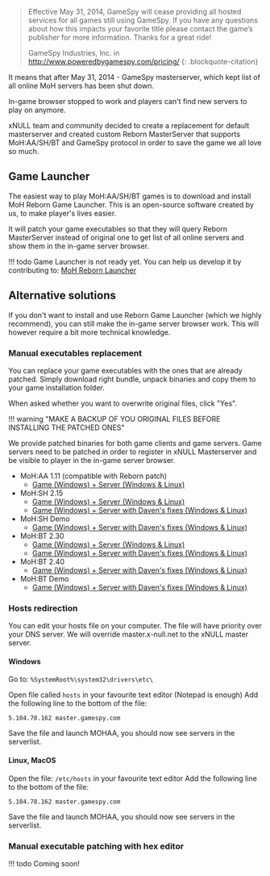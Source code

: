 > Effective May 31, 2014, 
> GameSpy will cease providing all hosted services for all games still using GameSpy.
> If you have any questions about how this impacts your favorite title please contact 
> the game’s publisher for more information. Thanks for a great ride!
>
> GameSpy Industries, Inc. in http://www.poweredbygamespy.com/pricing/
> {: .blockquote-citation}

It means that after May 31, 2014 - GameSpy masterserver, 
which kept list of all online MoH servers has been shut down. 

In-game browser stopped to work and players can't find new servers to play on anymore.

xNULL team and community decided to create a replacement for default masterserver and 
created custom Reborn MasterServer that supports MoH:AA/SH/BT and GameSpy protocol
in order to save the game we all love so much.

## Game Launcher

The easiest way to play MoH:AA/SH/BT games is to download and install MoH Reborn Game Launcher.
This is an open-source software created by us, to make player's lives easier.

It will patch your game executables so that they will query Reborn MasterServer instead of original one
to get list of all online servers and show them in the in-game server browser.

!!! todo
    Game Launcher is not ready yet.
    You can help us develop it by contributing to: [MoH Reborn Launcher](https://github.com/x-null/mohreborn-launcher)

## Alternative solutions

If you don't want to install and use Reborn Game Launcher (which we highly recommend),
you can still make the in-game server browser work.
This will however require a bit more technical knowledge.

### Manual executables replacement

You can replace your game executables with the ones that are already patched.
Simply download right bundle, unpack binaries and copy them to your game installation folder.

When asked whether you want to overwrite original files, click "Yes".

!!! warning "MAKE A BACKUP OF YOU ORIGINAL FILES BEFORE INSTALLING THE PATCHED ONES"

We provide patched binaries for both game clients and game servers. Game servers need to be
patched in order to register in xNULL Masterserver and be visible to player in the in-game server browser.

- MoH:AA 1.11 (compatible with Reborn patch)
    - [Game (Windows) + Server (Windows & Linux)](../assets/moh-binaries/mohaa_1_11_full.zip)
- MoH:SH 2.15
    - [Game (Windows) + Server (Windows & Linux)](../assets/moh-binaries/mohsh_2_15_full.zip)
    - [Game (Windows) + Server with Daven's fixes (Windows & Linux)](../assets/moh-binaries/mohsh_2_15_full_fixes.zip)
- MoH:SH Demo
    - [Game (Windows) + Server with Daven's fixes (Windows & Linux)](../assets/moh-binaries/mohsh_demo_full_fixes.zip)
- MoH:BT 2.30
    - [Game (Windows) + Server (Windows & Linux)](../assets/moh-binaries/mohbt_2_30_full.zip)
    - [Game (Windows) + Server with Daven's fixes (Windows & Linux)](../assets/moh-binaries/mohbt_2_30_full_fixes.zip)
- MoH:BT 2.40
    - [Game (Windows) + Server with Daven's fixes (Windows & Linux)](../assets/moh-binaries/mohbt_2_40_full_fixes.zip)
- MoH:BT Demo
    - [Game (Windows) + Server with Daven's fixes (Windows & Linux)](../assets/moh-binaries/mohbt_demo_full_fixes.zip)
    
### Hosts redirection

You can edit your hosts file on your computer. The file will have priority over your DNS server.
We will override master.x-null.net to the xNULL master server.

#### Windows

Go to: `%SystemRoot%\system32\drivers\etc\`

Open file called `hosts` in your favourite text editor (Notepad is enough)
Add the following line to the bottom of the file: 
```
5.104.78.162 master.gamespy.com
```
Save the file and launch MOHAA, you should now see servers in the serverlist.

#### Linux, MacOS

Open the file: `/etc/hosts` in your favourite text editor
Add the following line to the bottom of the file: 
```
5.104.78.162 master.gamespy.com
```
Save the file and launch MOHAA, you should now see servers in the serverlist.

### Manual executable patching with hex editor

!!! todo
    Coming soon!
